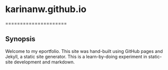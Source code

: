 # karinanw.github.io
=====================
## Synopsis

Welcome to my eportfolio. This site was hand-built using GitHub pages and Jekyll, a static site generator.  This is a learn-by-doing experiment in static-site development and markdown.

